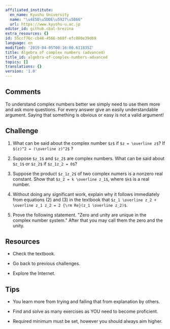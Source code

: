 ```yaml
---
affiliated_institute:
  en_name: Kyushu University
  name: "\u4E5D\u5DDE\u5927\u5B66"
  url: https://www.kyushu-u.ac.jp
editor_id: github.cbal-brezina
extra_resources: {}
id: 55ccf76c-cb48-4566-b60f-efc880e39d69
language: en
modified: '2019-04-05T00:16:00.611835Z'
title: Algebra of complex numbers (advanced)
title_id: algebra-of-complex-numbers-advanced
topics: []
translations: {}
version: '1.0'
---
```


## Comments

To understand complex numbers better we simply need to use them more and ask more questions.
For every answer give an easily understandable argument. Saying that something is obvious or easy is not a valid argument!

## Challenge

1.  What can be said about the complex number `$z$` if `$z = \overline z$`? If `$(z)^2 = (\overline z)^2$` ?
2. Suppose `$z_1$` and `$z_2$`  are complex numbers. What can be said about `$z_1$` or `$z_2$` if `$z_1z_2 = 0$`?
3.  Suppose the product `$z_1z_2$` of two complex numers is a nonzero real constant. Show that `$z_2 = k \overline z_1$`, where `$k$` is a real number.
4. Without doing any significant work, explain why it follows immediately from equations (2) and (3) in the textbook that `$z_1 \overline z_2 + \overline z_1 z_2 = 2 {\rm Re}(z_1 \overline z_2)$`.

5. Prove the following statement.  "Zero and unity are unique in the complex number system." After that you may call them the zero and the unity. 

## Resources

- Check the textbook.
 
- Go back to previous challenges.

- Explore  the Internet.

## Tips

- You learn more from trying and failing that from  explanation by others.

- Find and solve as many exercises as YOU need to become proficient.

- Required minimum must be set, however you should always aim higher.



